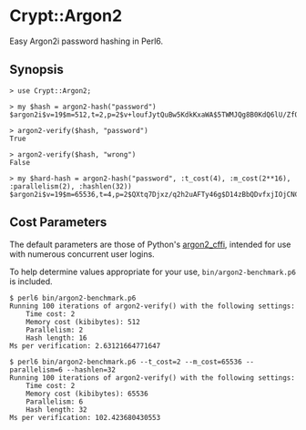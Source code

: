 # Crypt::Argon2
Easy Argon2i password hashing in Perl6.

## Synopsis
```
> use Crypt::Argon2;

> my $hash = argon2-hash("password")
$argon2i$v=19$m=512,t=2,p=2$v+loufJytQuBw5KdkKxaWA$5TWMJQg8B0KdQ6lU/ZfQWg

> argon2-verify($hash, "password")
True

> argon2-verify($hash, "wrong")
False

> my $hard-hash = argon2-hash("password", :t_cost(4), :m_cost(2**16), :parallelism(2), :hashlen(32))
$argon2i$v=19$m=65536,t=4,p=2$QXtq7Djxz/q2h2uAFTy46g$D14zBbQDvfxjIOjCNCM0CsymTb5lns04CoOIMQUJYcs
```

## Cost Parameters
The default parameters are those of Python's [argon2_cffi](https://github.com/hynek/argon2_cffi),
intended for use with numerous concurrent user logins.

To help determine values appropriate for your use, `bin/argon2-benchmark.p6` is included.
```
$ perl6 bin/argon2-benchmark.p6 
Running 100 iterations of argon2-verify() with the following settings:
    Time cost: 2
    Memory cost (kibibytes): 512
    Parallelism: 2
    Hash length: 16
Ms per verification: 2.63121664771647

$ perl6 bin/argon2-benchmark.p6 --t_cost=2 --m_cost=65536 --parallelism=6 --hashlen=32
Running 100 iterations of argon2-verify() with the following settings:
    Time cost: 2
    Memory cost (kibibytes): 65536
    Parallelism: 6
    Hash length: 32
Ms per verification: 102.423680430553
```
